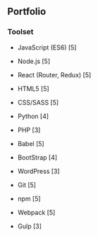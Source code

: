 ## Portfolio

### Toolset
- JavaScript (ES6) [5]
- Node.js [5]
- React (Router, Redux) [5]
- HTML5 [5]
- CSS/SASS [5]
- Python [4]
- PHP [3]

- Babel [5]
- BootStrap [4]
- WordPress [3]
- Git [5]
- npm [5]
- Webpack [5]
- Gulp [3]